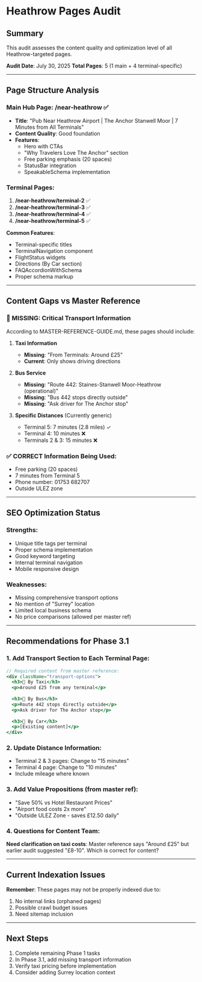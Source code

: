 # Heathrow Pages Audit

## Summary
This audit assesses the content quality and optimization level of all Heathrow-targeted pages.

**Audit Date**: July 30, 2025
**Total Pages**: 5 (1 main + 4 terminal-specific)

---

## Page Structure Analysis

### Main Hub Page: /near-heathrow ✅
- **Title**: "Pub Near Heathrow Airport | The Anchor Stanwell Moor | 7 Minutes from All Terminals"
- **Content Quality**: Good foundation
- **Features**:
  - Hero with CTAs
  - "Why Travelers Love The Anchor" section
  - Free parking emphasis (20 spaces)
  - StatusBar integration
  - SpeakableSchema implementation

### Terminal Pages:
1. **/near-heathrow/terminal-2** ✅
2. **/near-heathrow/terminal-3** ✅
3. **/near-heathrow/terminal-4** ✅
4. **/near-heathrow/terminal-5** ✅

**Common Features**:
- Terminal-specific titles
- TerminalNavigation component
- FlightStatus widgets
- Directions (By Car section)
- FAQAccordionWithSchema
- Proper schema markup

---

## Content Gaps vs Master Reference

### 🚨 MISSING: Critical Transport Information

According to MASTER-REFERENCE-GUIDE.md, these pages should include:

1. **Taxi Information**
   - **Missing**: "From Terminals: Around £25"
   - **Current**: Only shows driving directions

2. **Bus Service**
   - **Missing**: "Route 442: Staines-Stanwell Moor-Heathrow (operational)"
   - **Missing**: "Bus 442 stops directly outside"
   - **Missing**: "Ask driver for The Anchor stop"

3. **Specific Distances** (Currently generic)
   - Terminal 5: 7 minutes (2.8 miles) ✓
   - Terminal 4: 10 minutes ❌
   - Terminals 2 & 3: 15 minutes ❌

### ✅ CORRECT Information Being Used:
- Free parking (20 spaces)
- 7 minutes from Terminal 5
- Phone number: 01753 682707
- Outside ULEZ zone

---

## SEO Optimization Status

### Strengths:
- Unique title tags per terminal
- Proper schema implementation
- Good keyword targeting
- Internal terminal navigation
- Mobile responsive design

### Weaknesses:
- Missing comprehensive transport options
- No mention of "Surrey" location
- Limited local business schema
- No price comparisons (allowed per master ref)

---

## Recommendations for Phase 3.1

### 1. Add Transport Section to Each Terminal Page:
```jsx
// Required content from master reference:
<div className="transport-options">
  <h3>🚕 By Taxi</h3>
  <p>Around £25 from any terminal</p>
  
  <h3>🚌 By Bus</h3>
  <p>Route 442 stops directly outside</p>
  <p>Ask driver for The Anchor stop</p>
  
  <h3>🚗 By Car</h3>
  <p>[Existing content]</p>
</div>
```

### 2. Update Distance Information:
- Terminal 2 & 3 pages: Change to "15 minutes"
- Terminal 4 page: Change to "10 minutes"
- Include mileage where known

### 3. Add Value Propositions (from master ref):
- "Save 50% vs Hotel Restaurant Prices"
- "Airport food costs 2x more"
- "Outside ULEZ Zone - saves £12.50 daily"

### 4. Questions for Content Team:
**Need clarification on taxi costs**: Master reference says "Around £25" but earlier audit suggested "£8-10". Which is correct for content?

---

## Current Indexation Issues

**Remember**: These pages may not be properly indexed due to:
1. No internal links (orphaned pages)
2. Possible crawl budget issues
3. Need sitemap inclusion

---

## Next Steps

1. Complete remaining Phase 1 tasks
2. In Phase 3.1, add missing transport information
3. Verify taxi pricing before implementation
4. Consider adding Surrey location context